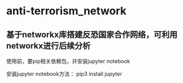 # anti-terrorism_network

## 基于networkx库搭建反恐国家合作网络，可利用networkx进行后续分析

使用前，要pip相关依赖包，并安装jupyter notebook

安装jupyter notebook方法：    pip3 install jupyter
